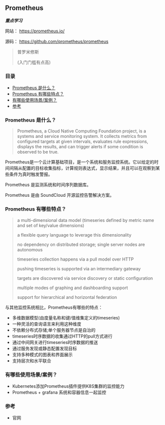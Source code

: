 ## Prometheus
**_重点学习_**

网站： https://prometheus.io/

源码： https://github.com/prometheus/prometheus

> 普罗米修斯
>
> (入门门槛有点高)

### 目录
* [Prometheus 是什么？](#Prometheus-是什么？)
* [Prometheus 有哪些特点？](#Prometheus-有哪些特点？)
* [有哪些使用场景/案例？](#有哪些使用场景/案例？)
* [参考](#参考)

### Prometheus 是什么？
> Prometheus, a Cloud Native Computing Foundation project, is a systems and service monitoring system. It collects metrics from configured targets at given intervals, evaluates rule expressions, displays the results, and can trigger alerts if some condition is observed to be true.

Prometheus是一个云计算基础项目，是一个系统和服务监控系统。它以给定的时间间隔从配置的目标收集指标，计算规则表达式，显示结果，并且可以在观察到某些条件为真时触发警报。

Prometheus 是监测系统和时间序列数据库。

Prometheus 是由 SoundCloud 开源监控告警解决方案。

### Prometheus 有哪些特点？
> a multi-dimensional data model (timeseries defined by metric name and set of key/value dimensions)
>
> a flexible query language to leverage this dimensionality
>
> no dependency on distributed storage; single server nodes are autonomous
>
> timeseries collection happens via a pull model over HTTP
>
> pushing timeseries is supported via an intermediary gateway
>
> targets are discovered via service discovery or static configuration
>
> multiple modes of graphing and dashboarding support
>
> support for hierarchical and horizontal federation

与其他监控系统相比，Prometheus有哪些的特点：
* 多维数据模型(由度量名称和键/值维集定义的timeseries)
* 一种灵活的查询语言来利用这种维度
* 不依赖分布式存储;单个服务器节点是自治的
* timeseries时序数据的收集通过HTTP的pull方式进行
* 通过中间网关进行timeseries时序数据的推送
* 通过服务发现或静态配置发现目标
* 支持多种模式的图表和界面展示
* 支持层次和水平联合

### 有哪些使用场景/案例？
* Kubernetes添加Prometheus插件提供K8S集群的监控能力
* Prometheus + grafana 系统和容器信息一起监控

### 参考
* 官网
